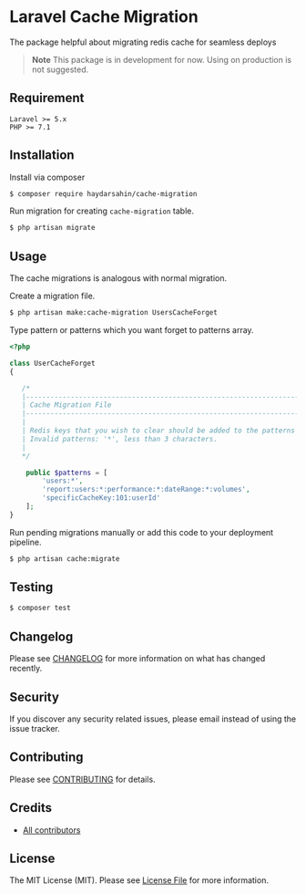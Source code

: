 # Laravel Cache Migration

The package helpful about migrating redis cache for seamless deploys

> **Note** This package is in development for now. Using on production is not suggested.
## Requirement

```
Laravel >= 5.x
PHP >= 7.1
```

## Installation

Install via composer

```bash
$ composer require haydarsahin/cache-migration
```

Run migration for creating `cache-migration` table.

```bash
$ php artisan migrate
```

## Usage

The cache migrations is analogous with normal migration.

Create a migration file.

```bash
$ php artisan make:cache-migration UsersCacheForget
```

Type pattern or patterns which you want forget to patterns array.

```php
<?php

class UserCacheForget
{

   /*
   |--------------------------------------------------------------------------
   | Cache Migration File
   |--------------------------------------------------------------------------
   |
   | Redis keys that you wish to clear should be added to the patterns array.
   | Invalid patterns: '*', less than 3 characters.
   |
   */

    public $patterns = [
        'users:*',
        'report:users:*:performance:*:dateRange:*:volumes',
        'specificCacheKey:101:userId'
    ];
}

```

Run pending migrations manually or add this code to your deployment pipeline.

```bash
$ php artisan cache:migrate
```

## Testing

``` bash
$ composer test
```

## Changelog

Please see [CHANGELOG](CHANGELOG.md) for more information on what has changed recently.

## Security

If you discover any security related issues, please email instead of using the issue tracker.

## Contributing

Please see [CONTRIBUTING](CONTRIBUTING.md) for details.

## Credits

- [All contributors](https://github.com/haydar/cache-migration/graphs/contributors)

## License

The MIT License (MIT). Please see [License File](LICENSE) for more information.
